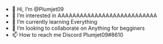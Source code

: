- 👋 Hi, I’m @Plumjet09
- 👀 I’m interested in AAAAAAAAAAAAAAAAAAAAAAAAAAA
- 🌱 I’m currently learning Everything
- 💞️ I’m looking to collaborate on Anything for begginers
- 📫 How to reach me Discord Plumjet09#8610

<!---
Plumjet09/Plumjet09 is a ✨ special ✨ repository because its `README.md` (this file) appears on your GitHub profile.
You can click the Preview link to take a look at your changes.
--->
